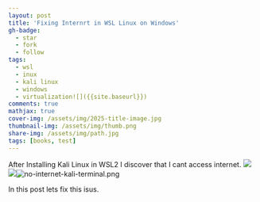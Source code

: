 ```yaml
---
layout: post
title: 'Fixing Internrt in WSL Linux on Windows'
gh-badge:
  - star
  - fork
  - follow
tags:
  - wsl
  - inux
  - kali linux
  - windows
  - virtualization![]({{site.baseurl}})
comments: true
mathjax: true
cover-img: /assets/img/2025-title-image.jpg
thumbnail-img: /assets/img/thumb.png
share-img: /assets/img/path.jpg
tags: [books, test]
---
```

After Installing Kali Linux in WSL2 I discover that I cant access internet.
![]({{site.baseurl}})![]({{site.baseurl}}no-internet-kali-terminal.png)![no-internet-kali-terminal.png]({{site.baseurl}}/no-internet-kali-terminal.png)

In this post lets fix this isus.

